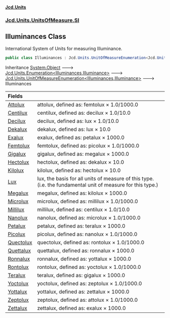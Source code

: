 #### [Jcd.Units](index.md 'index')
### [Jcd.Units.UnitsOfMeasure.SI](Jcd.Units.UnitsOfMeasure.SI.md 'Jcd.Units.UnitsOfMeasure.SI')

## Illuminances Class

International System of Units for measuring Illuminance.

```csharp
public class Illuminances : Jcd.Units.UnitOfMeasureEnumeration<Jcd.Units.UnitsOfMeasure.SI.Illuminances, Jcd.Units.UnitTypes.Illuminance>
```

Inheritance [System.Object](https://docs.microsoft.com/en-us/dotnet/api/System.Object 'System.Object') &#129106; [Jcd.Units.Enumeration&lt;](Enumeration_TEnumeration,T_.md 'Jcd.Units.Enumeration<TEnumeration,T>')[Illuminances](Illuminances.md 'Jcd.Units.UnitsOfMeasure.SI.Illuminances')[,](Enumeration_TEnumeration,T_.md 'Jcd.Units.Enumeration<TEnumeration,T>')[Illuminance](Illuminance.md 'Jcd.Units.UnitTypes.Illuminance')[&gt;](Enumeration_TEnumeration,T_.md 'Jcd.Units.Enumeration<TEnumeration,T>') &#129106; [Jcd.Units.UnitOfMeasureEnumeration&lt;](UnitOfMeasureEnumeration_TEnumeration,T_.md 'Jcd.Units.UnitOfMeasureEnumeration<TEnumeration,T>')[Illuminances](Illuminances.md 'Jcd.Units.UnitsOfMeasure.SI.Illuminances')[,](UnitOfMeasureEnumeration_TEnumeration,T_.md 'Jcd.Units.UnitOfMeasureEnumeration<TEnumeration,T>')[Illuminance](Illuminance.md 'Jcd.Units.UnitTypes.Illuminance')[&gt;](UnitOfMeasureEnumeration_TEnumeration,T_.md 'Jcd.Units.UnitOfMeasureEnumeration<TEnumeration,T>') &#129106; Illuminances

| Fields | |
| :--- | :--- |
| [Attolux](Illuminances.Attolux.md 'Jcd.Units.UnitsOfMeasure.SI.Illuminances.Attolux') | attolux, defined as: femtolux × 1.0/1000.0 |
| [Centilux](Illuminances.Centilux.md 'Jcd.Units.UnitsOfMeasure.SI.Illuminances.Centilux') | centilux, defined as: decilux × 1.0/10.0 |
| [Decilux](Illuminances.Decilux.md 'Jcd.Units.UnitsOfMeasure.SI.Illuminances.Decilux') | decilux, defined as: lux × 1.0/10.0 |
| [Dekalux](Illuminances.Dekalux.md 'Jcd.Units.UnitsOfMeasure.SI.Illuminances.Dekalux') | dekalux, defined as: lux × 10.0 |
| [Exalux](Illuminances.Exalux.md 'Jcd.Units.UnitsOfMeasure.SI.Illuminances.Exalux') | exalux, defined as: petalux × 1000.0 |
| [Femtolux](Illuminances.Femtolux.md 'Jcd.Units.UnitsOfMeasure.SI.Illuminances.Femtolux') | femtolux, defined as: picolux × 1.0/1000.0 |
| [Gigalux](Illuminances.Gigalux.md 'Jcd.Units.UnitsOfMeasure.SI.Illuminances.Gigalux') | gigalux, defined as: megalux × 1000.0 |
| [Hectolux](Illuminances.Hectolux.md 'Jcd.Units.UnitsOfMeasure.SI.Illuminances.Hectolux') | hectolux, defined as: dekalux × 10.0 |
| [Kilolux](Illuminances.Kilolux.md 'Jcd.Units.UnitsOfMeasure.SI.Illuminances.Kilolux') | kilolux, defined as: hectolux × 10.0 |
| [Lux](Illuminances.Lux.md 'Jcd.Units.UnitsOfMeasure.SI.Illuminances.Lux') | lux, the basis for all units of measure of this type. (i.e. the fundamental unit of measure for this type.) |
| [Megalux](Illuminances.Megalux.md 'Jcd.Units.UnitsOfMeasure.SI.Illuminances.Megalux') | megalux, defined as: kilolux × 1000.0 |
| [Microlux](Illuminances.Microlux.md 'Jcd.Units.UnitsOfMeasure.SI.Illuminances.Microlux') | microlux, defined as: millilux × 1.0/1000.0 |
| [Millilux](Illuminances.Millilux.md 'Jcd.Units.UnitsOfMeasure.SI.Illuminances.Millilux') | millilux, defined as: centilux × 1.0/10.0 |
| [Nanolux](Illuminances.Nanolux.md 'Jcd.Units.UnitsOfMeasure.SI.Illuminances.Nanolux') | nanolux, defined as: microlux × 1.0/1000.0 |
| [Petalux](Illuminances.Petalux.md 'Jcd.Units.UnitsOfMeasure.SI.Illuminances.Petalux') | petalux, defined as: teralux × 1000.0 |
| [Picolux](Illuminances.Picolux.md 'Jcd.Units.UnitsOfMeasure.SI.Illuminances.Picolux') | picolux, defined as: nanolux × 1.0/1000.0 |
| [Quectolux](Illuminances.Quectolux.md 'Jcd.Units.UnitsOfMeasure.SI.Illuminances.Quectolux') | quectolux, defined as: rontolux × 1.0/1000.0 |
| [Quettalux](Illuminances.Quettalux.md 'Jcd.Units.UnitsOfMeasure.SI.Illuminances.Quettalux') | quettalux, defined as: ronnalux × 1000.0 |
| [Ronnalux](Illuminances.Ronnalux.md 'Jcd.Units.UnitsOfMeasure.SI.Illuminances.Ronnalux') | ronnalux, defined as: yottalux × 1000.0 |
| [Rontolux](Illuminances.Rontolux.md 'Jcd.Units.UnitsOfMeasure.SI.Illuminances.Rontolux') | rontolux, defined as: yoctolux × 1.0/1000.0 |
| [Teralux](Illuminances.Teralux.md 'Jcd.Units.UnitsOfMeasure.SI.Illuminances.Teralux') | teralux, defined as: gigalux × 1000.0 |
| [Yoctolux](Illuminances.Yoctolux.md 'Jcd.Units.UnitsOfMeasure.SI.Illuminances.Yoctolux') | yoctolux, defined as: zeptolux × 1.0/1000.0 |
| [Yottalux](Illuminances.Yottalux.md 'Jcd.Units.UnitsOfMeasure.SI.Illuminances.Yottalux') | yottalux, defined as: zettalux × 1000.0 |
| [Zeptolux](Illuminances.Zeptolux.md 'Jcd.Units.UnitsOfMeasure.SI.Illuminances.Zeptolux') | zeptolux, defined as: attolux × 1.0/1000.0 |
| [Zettalux](Illuminances.Zettalux.md 'Jcd.Units.UnitsOfMeasure.SI.Illuminances.Zettalux') | zettalux, defined as: exalux × 1000.0 |
